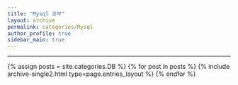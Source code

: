 ```yaml
---
title: "Mysql 공부"
layout: archive
permalink: categories/Mysql
author_profile: true
sidebar_main: true
---
```


<!-- 공백이 포함되어 있는 카테고리 이름의 경우 site.categories.['a b c'] 이런식으로! -->

***

{% assign posts = site.categories.DB %}
{% for post in posts %} {% include archive-single2.html type=page.entries_layout %} {% endfor %}